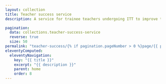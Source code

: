 ```yaml
---
layout: collection
title: Teacher success service
description: A service for trainee teachers undergoing ITT to improve their training experience and get support and resources they need to succeed

pagination:
  data: collections.teacher-success-service
  reverse: true
  size: 50
permalink: "teacher-success/{% if pagination.pageNumber > 0 %}page/{{ pagination.pageNumber + 1 }}{% endif %}/"
eleventyComputed:
  eleventyNavigation:
    key: "{{ title }}"
    excerpt: "{{ description }}"
    parent: home
    order: 8
---
```

